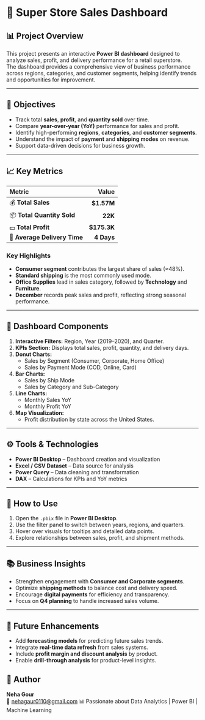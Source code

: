 # 🏪 Super Store Sales Dashboard

## 📊 Project Overview  
This project presents an interactive **Power BI dashboard** designed to analyze sales, profit, and delivery performance for a retail superstore.  
The dashboard provides a comprehensive view of business performance across regions, categories, and customer segments, helping identify trends and opportunities for improvement.

---

## 🎯 Objectives
- Track total **sales**, **profit**, and **quantity sold** over time.  
- Compare **year-over-year (YoY)** performance for sales and profit.  
- Identify high-performing **regions**, **categories**, and **customer segments**.  
- Understand the impact of **payment** and **shipping modes** on revenue.  
- Support data-driven decisions for business growth.

---

## 📈 Key Metrics
| Metric | Value |
|:--|--:|
| 💰 **Total Sales** | **$1.57M** |
| 📦 **Total Quantity Sold** | **22K** |
| 💵 **Total Profit** | **$175.3K** |
| 🚚 **Average Delivery Time** | **4 Days** |

### Key Highlights
- **Consumer segment** contributes the largest share of sales (≈48%).  
- **Standard shipping** is the most commonly used mode.  
- **Office Supplies** lead in sales category, followed by **Technology** and **Furniture**.  
- **December** records peak sales and profit, reflecting strong seasonal performance.  

---

## 🧩 Dashboard Components
1. **Interactive Filters:** Region, Year (2019–2020), and Quarter.  
2. **KPIs Section:** Displays total sales, profit, quantity, and delivery days.  
3. **Donut Charts:**  
   - Sales by Segment (Consumer, Corporate, Home Office)  
   - Sales by Payment Mode (COD, Online, Card)  
4. **Bar Charts:**  
   - Sales by Ship Mode  
   - Sales by Category and Sub-Category  
5. **Line Charts:**  
   - Monthly Sales YoY  
   - Monthly Profit YoY  
6. **Map Visualization:**  
   - Profit distribution by state across the United States.  

---

## ⚙️ Tools & Technologies
- **Power BI Desktop** – Dashboard creation and visualization  
- **Excel / CSV Dataset** – Data source for analysis  
- **Power Query** – Data cleaning and transformation  
- **DAX** – Calculations for KPIs and YoY metrics  

---

## 🚀 How to Use
1. Open the `.pbix` file in **Power BI Desktop**.  
2. Use the filter panel to switch between years, regions, and quarters.  
3. Hover over visuals for tooltips and detailed data points.  
4. Explore relationships between sales, profit, and shipment methods.  

---

## 📚 Business Insights
- Strengthen engagement with **Consumer and Corporate segments**.  
- Optimize **shipping methods** to balance cost and delivery speed.  
- Encourage **digital payments** for efficiency and transparency.  
- Focus on **Q4 planning** to handle increased sales volume.  

---

## 🔮 Future Enhancements
- Add **forecasting models** for predicting future sales trends.  
- Integrate **real-time data refresh** from sales systems.  
- Include **profit margin and discount analysis** by product.  
- Enable **drill-through analysis** for product-level insights.  



## 🙌 Author
**Neha Gour**  
📧 nehagaur0110@gmail.com 
📊 Passionate about Data Analytics | Power BI | Machine Learning  


